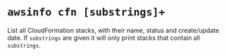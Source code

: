 # `awsinfo cfn [substrings]+`

List all CloudFormation stacks, with their name, status and create/update date.
If `substrings` are given it will only print stacks that contain all `substrings`.